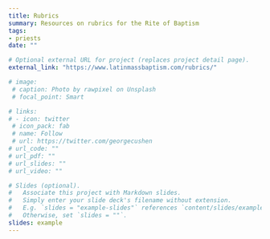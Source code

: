 ```yaml
---
title: Rubrics
summary: Resources on rubrics for the Rite of Baptism
tags:
- priests
date: ""

# Optional external URL for project (replaces project detail page).
external_link: "https://www.latinmassbaptism.com/rubrics/"

# image:
 # caption: Photo by rawpixel on Unsplash
 # focal_point: Smart

# links:
# - icon: twitter
 # icon_pack: fab
 # name: Follow
 # url: https://twitter.com/georgecushen
# url_code: ""
# url_pdf: ""
# url_slides: ""
# url_video: ""

# Slides (optional).
#   Associate this project with Markdown slides.
#   Simply enter your slide deck's filename without extension.
#   E.g. `slides = "example-slides"` references `content/slides/example-slides.md`.
#   Otherwise, set `slides = ""`.
slides: example
---
```

